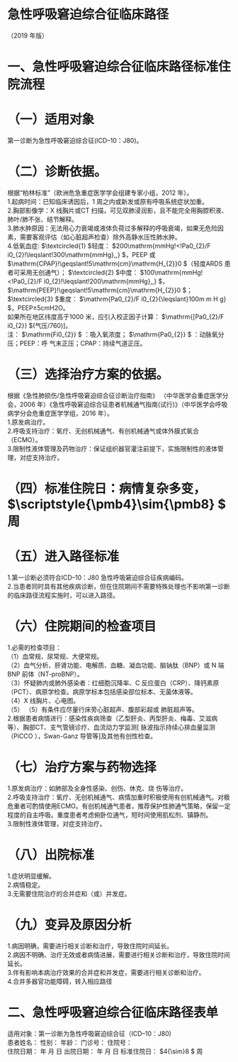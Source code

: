 # 急性呼吸窘迫综合征临床路径  
（2019 年版）  
# 一、急性呼吸窘迫综合征临床路径标准住院流程  
# （一）适用对象  
第一诊断为急性呼吸窘迫综合征(ICD–10：J80)。  
# （二）诊断依据。  
根据“柏林标准”（欧洲危急重症医学学会组建专家小组，2012 年）。  
1.起病时间：已知临床诱因后，1 周之内或新发或原有呼吸系统症状加重。  
2.胸部影像学：X 线胸片或CT 扫描，可见双肺浸润影，且不能完全用胸腔积液、肺叶/肺不张、结节解释。  
3.肺水肿原因：无法用心力衰竭或液体负荷过多解释的呼吸衰竭，如果无危险因素，需要客观评估（如心脏超声检查）除外高静水压性肺水肿。  
4.低氧血症: $\textcircled{1} $轻度： $200\mathrm{mmHg\!<\!Pa0_{2}/F i0_{2}\!\leqslant\!300\mathrm{mmHg}\,,} $，PEEP 或 $\mathrm{CPAP}\!\geqslant\!5\mathrm{cm}\mathrm{H_{2}}0 $（轻度ARDS 患者可采用无创通气）； $\textcircled{2} $中度： $100\mathrm{mmHg\!<\!Pa0_{2}/F i0_{2}\!\leqslant\!200\mathrm{mmHg}\,,} $， $\mathrm{PEEP}\!\geqslant\!5\mathrm{cm}\mathrm{H_{2}}0 $； $\textcircled{3} $重度： $\mathrm{Pa0_{2}/F i0_{2}{\leqslant}100m m H g} $，PEEP≥5cmH2O。  
如果所在地区纬度高于1000 米，应引入校正因子计算： $\mathrm{[Pa0_{2}/F i0_{2}} $(气压/760)]。  
注： $\mathrm{Fi0_{2}} $ ：吸入氧浓度； $\mathrm{Pa0_{2}} $ ：动脉氧分压；PEEP：呼 气末正压；CPAP：持续气道正压。  
# （三）选择治疗方案的依据。  
根据《急性肺损伤/急性呼吸窘迫综合征诊断治疗指南》
（中华医学会重症医学分会，2006 年）《急性呼吸窘迫综合征患者机械通气指南(试行)》（中华医学会呼吸病学分会危重症医学学组，2016 年）。  
1.原发病治疗。  
2.呼吸支持治疗：氧疗、无创机械通气、有创机械通气或体外膜式氧合（ECMO）。  
3.限制性液体管理及药物治疗：保证组织器官灌注前提下，实施限制性的液体管理，对症支持治疗。  
# （四）标准住院日：病情复杂多变， $\scriptstyle{\pmb4}\sim{\pmb8} $ 周  
# （五）进入路径标准  
1.第一诊断必须符合ICD–10：J80 急性呼吸窘迫综合征疾病编码。  
2.当患者同时具有其他疾病诊断，但在住院期间不需要特殊处理也不影响第一诊断的临床路径流程实施时，可以进入路径。  
# （六）住院期间的检查项目  
1.必需的检查项目：  
（1）血常规、尿常规、大便常规。  
（2）血气分析、肝肾功能、电解质、血糖、凝血功能、脑钠肽（BNP）或 N 端 BNP 前体（NT-proBNP）。  
（3）怀疑肺内或肺外感染者：红细胞沉降率、C 反应蛋白（CRP）、降钙素原（PCT）、病原学检查。病原学标本包括感染部位标本、无菌体液等。  
（4）X 线胸片、心电图。  
（5） （5）有条件应尽量行床旁心脏超声、腹部彩超或 肺脏超声等。  
2.根据患者病情进行：感染性疾病筛查（乙型肝炎、丙型肝炎、梅毒、艾滋病等）、胸部CT、支气管镜诊疗、血流动力学监测[ 脉波指示持续心排血量监测（PiCCO ），Swan-Ganz 导管等]及其他有创性检查。  
# （七）治疗方案与药物选择  
1.原发病治疗：如肺部及全身性感染、创伤、休克、烧 伤等治疗。  
2.呼吸支持治疗：氧疗、无创机械通气、病情加重时积极使用有创机械通气。对极危重者可酌情使用ECMO。有创机械通气患者，推荐保护性肺通气策略，保留一定程度的自主呼吸。重度患者考虑俯卧位通气，短时间使用肌松剂、镇静剂。  
3.限制性液体管理，对症支持治疗。  
# （八）出院标准  
1.症状明显缓解。  
2.病情稳定。  
3.无需要住院治疗的合并症和（或）并发症。  
# （九）变异及原因分析  
1.病因明确，需要进行相关诊断和治疗，导致住院时间延长。  
2.病因不明确、治疗无效或者病情进展，需要进行相关诊断和治疗，导致住院时间延长。  
3.伴有影响本病治疗效果的合并症和并发症，需要进行相关诊断和治疗。  
4.合并多器官功能障碍，转入相应路径  
# 二、急性呼吸窘迫综合征临床路径表单  
适用对象：第一诊断为急性呼吸窘迫综合征（ICD–10：J80)  
患者姓名：           性别：      年龄：    门诊号：       住院号：  
住院日期：    年    月    日 出院日期：    年    月   日  标准住院日： $4{\sim}8 $ 周  
